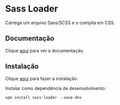 # Sass Loader

Carrega um arquivo Sass/SCSS e o compila em CSS.

## Documentação

Clique [aqui](https://github.com/webpack-contrib/sass-loader) para ver a documentação.

## Instalação

Clique [aqui](https://www.npmjs.com/package/sass-loader) para fazer a instalação.

Instalar como dependência de desenvolvimento:

```
npm install sass-loader --save-dev
```